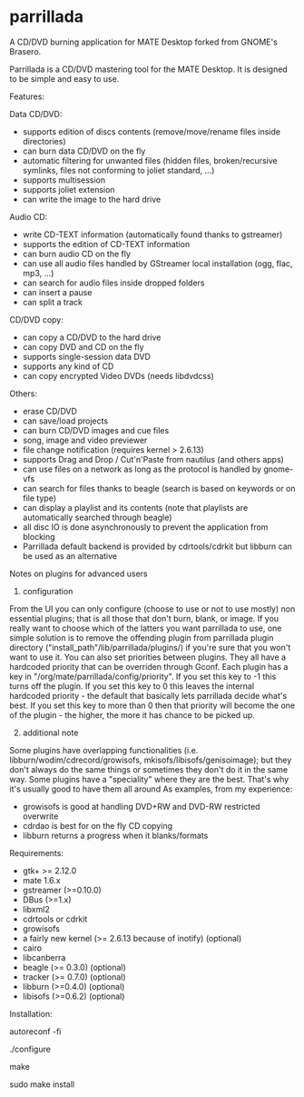 parrillada
==========

A CD/DVD burning application for MATE Desktop forked from GNOME's Brasero.

Parrillada is a CD/DVD mastering tool for the MATE Desktop. It is designed to be simple and easy to use. 

Features:

Data CD/DVD:
- supports edition of discs contents (remove/move/rename files inside directories)
- can burn data CD/DVD on the fly
- automatic filtering for unwanted files (hidden files, broken/recursive symlinks, files not conforming to joliet standard, ...)
- supports multisession
- supports joliet extension
- can write the image to the hard drive

Audio CD:
- write CD-TEXT information (automatically found thanks to gstreamer)
- supports the edition of CD-TEXT information
- can burn audio CD on the fly
- can use all audio files handled by GStreamer local installation (ogg, flac, mp3, ...)
- can search for audio files inside dropped folders 
- can insert a pause
- can split a track

CD/DVD copy:
- can copy a CD/DVD to the hard drive
- can copy DVD and CD on the fly
- supports single-session data DVD
- supports any kind of CD
- can copy encrypted Video DVDs (needs libdvdcss)

Others:
- erase CD/DVD
- can save/load projects
- can burn CD/DVD images and cue files
- song, image and video previewer
- file change notification (requires kernel > 2.6.13)
- supports Drag and Drop / Cut'n'Paste from nautilus (and others apps)
- can use files on a network as long as the protocol is handled by gnome-vfs
- can search for files thanks to beagle (search is based on keywords or on file type)
- can display a playlist and its contents (note that playlists are automatically searched through beagle)
- all disc IO is done asynchronously to prevent the application from blocking
- Parrillada default backend is provided by cdrtools/cdrkit but libburn can be used as an alternative


Notes on plugins for advanced users

1. configuration

From the UI you can only configure (choose to use or not to use mostly) non essential plugins; that is all those that don't burn, blank, or image.
If you really want to choose which of the latters you want parrillada to use, one simple solution is to remove the offending plugin from parrillada plugin directory ("install_path"/lib/parrillada/plugins/) if you're sure that you won't want to use it.
You can also set priorities between plugins. They all have a hardcoded priority that can be overriden through Gconf. Each plugin has a key in "/org/mate/parrillada/config/priority".
If you set this key to -1 this turns off the plugin.
If you set this key to 0 this leaves the internal hardcoded priority - the default that basically lets parrillada decide what's best.
If you set this key to more than 0 then that priority will become the one of the plugin - the higher, the more it has chance to be picked up.

2. additional note

Some plugins have overlapping functionalities (i.e. libburn/wodim/cdrecord/growisofs, mkisofs/libisofs/genisoimage); but they don't always do the same things or sometimes they don't do it in the same way. Some plugins have a "speciality" where they are the best. That's why it's usually good to have them all around
As examples, from my experience:
- growisofs is good at handling DVD+RW and DVD-RW restricted overwrite
- cdrdao is best for on the fly CD copying
- libburn returns a progress when it blanks/formats


Requirements:
- gtk+ >= 2.12.0
- mate 1.6.x
- gstreamer (>=0.10.0)
- DBus (>=1.x)
- libxml2
- cdrtools or cdrkit
- growisofs
- a fairly new kernel (>= 2.6.13 because of inotify) (optional)
- cairo
- libcanberra
- beagle (>= 0.3.0) (optional)
- tracker (>= 0.7.0) (optional)
- libburn (>=0.4.0) (optional)
- libisofs (>=0.6.2) (optional)

Installation:

   autoreconf -fi
   
   ./configure
   
   make
   
   sudo make install
